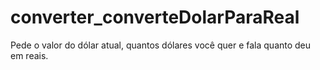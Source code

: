 # converter_converteDolarParaReal
Pede o valor do dólar atual, quantos dólares você quer e fala quanto deu em reais.
